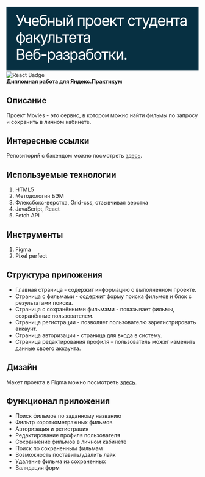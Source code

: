 <img src="./screenshots/movies.png" alt="Проект: Movies" width=600 /><br>
<img src="https://shields.io/badge/react-black?logo=react&style=for-the-badge%22" alt="React Badge"/><br>
**Дипломная работа для Яндекс.Практикум** <br>

## Описание
Проект Movies - это сервис, в котором можно найти фильмы по запросу и сохранить в личном кабинете.

## Интересные ссылки
Репозиторий с бэкендом можно посмотреть [здесь](https://github.com/IVKrylova/movies-explorer-api).

## Используемые технологии
1. HTML5
2. Методология БЭМ
3. Флексбокс-верстка, Grid-css, отзывчивая верстка
4. JavaScript, React
5. Fetch API

## Инструменты
1. Figma
2. Pixel perfect

## Структура приложения
* Главная страница - содержит информацию о выполненном проекте.
* Страница с фильмами - содержит форму поиска фильмов и блок с результатами поиска.
* Страница с сохранёнными фильмами - показывает фильмы, сохранённые пользователем.
* Страница регистрации - позволяет пользователю зарегистрировать аккаунт.
* Страница авторизации - страница для входа в систему.
* Страница редактирования профиля - пользователь может изменить данные своего аккаунта.

## Дизайн
Макет проекта в Figma можно посмотреть [здесь](https://www.figma.com/proto/gx2MCEVUARukUz6ky6GQkL/Diploma?page-id=891%3A3857&node-id=932%3A2618&viewport=-3471%2C21%2C0.5&scaling=min-zoom).

## Функционал приложения
* Поиск фильмов по заданному названию
* Фильтр короткометражных фильмов
* Авторизация и регистрация
* Редактирование профиля пользователя
* Сохраниение фильмов в личном кабинете
* Поиск по сохраненным фильмам
* Возможность поставить/удалить лайк
* Удаление фильма из сохраненных
* Валидация форм

